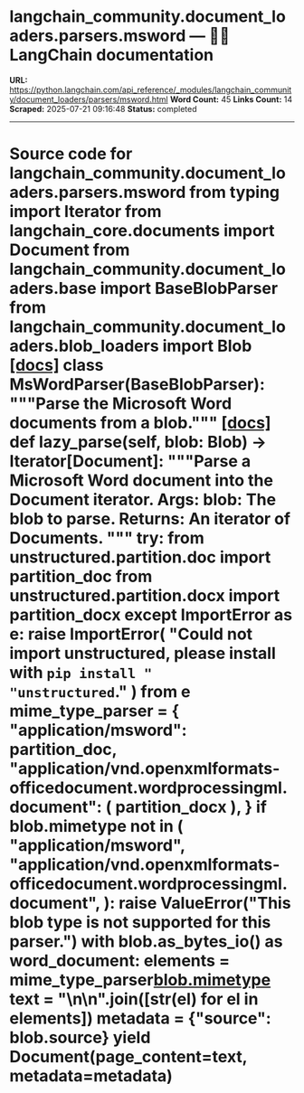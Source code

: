 # langchain_community.document_loaders.parsers.msword — 🦜🔗 LangChain  documentation

**URL:** https://python.langchain.com/api_reference/_modules/langchain_community/document_loaders/parsers/msword.html
**Word Count:** 45
**Links Count:** 14
**Scraped:** 2025-07-21 09:16:48
**Status:** completed

---

# Source code for langchain\_community.document\_loaders.parsers.msword               from typing import Iterator          from langchain_core.documents import Document          from langchain_community.document_loaders.base import BaseBlobParser     from langchain_community.document_loaders.blob_loaders import Blob                              [[docs]](https://python.langchain.com/api_reference/community/document_loaders/langchain_community.document_loaders.parsers.msword.MsWordParser.html#langchain_community.document_loaders.parsers.msword.MsWordParser)     class MsWordParser(BaseBlobParser):         """Parse the Microsoft Word documents from a blob."""                         [[docs]](https://python.langchain.com/api_reference/community/document_loaders/langchain_community.document_loaders.parsers.msword.MsWordParser.html#langchain_community.document_loaders.parsers.msword.MsWordParser.lazy_parse)         def lazy_parse(self, blob: Blob) -> Iterator[Document]:             """Parse a Microsoft Word document into the Document iterator.                  Args:                 blob: The blob to parse.                  Returns: An iterator of Documents.                  """             try:                 from unstructured.partition.doc import partition_doc                 from unstructured.partition.docx import partition_docx             except ImportError as e:                 raise ImportError(                     "Could not import unstructured, please install with `pip install "                     "unstructured`."                 ) from e                  mime_type_parser = {                 "application/msword": partition_doc,                 "application/vnd.openxmlformats-officedocument.wordprocessingml.document": (                     partition_docx                 ),             }             if blob.mimetype not in (                 "application/msword",                 "application/vnd.openxmlformats-officedocument.wordprocessingml.document",             ):                 raise ValueError("This blob type is not supported for this parser.")             with blob.as_bytes_io() as word_document:                 elements = mime_type_parser[blob.mimetype](file=word_document)                 text = "\n\n".join([str(el) for el in elements])                 metadata = {"source": blob.source}                 yield Document(page_content=text, metadata=metadata)